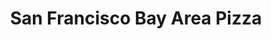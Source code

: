 ---
title: San Francisco Bay Area Pizza
category: North America
image: /assets/list_images/placeholder.png
maps_url: https://maps.app.goo.gl/9G7i7W8fpXzPcB8v5
---